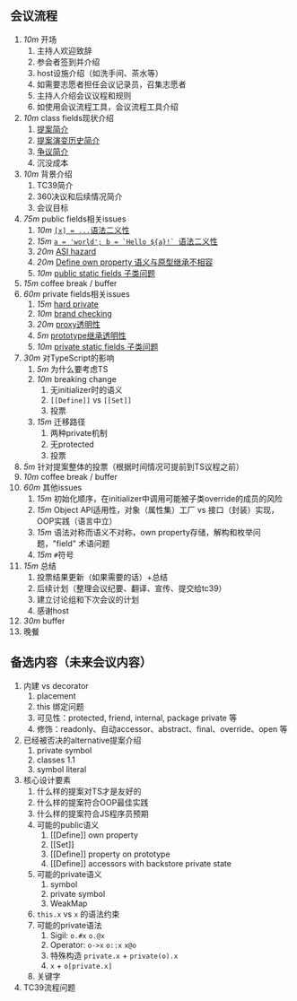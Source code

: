 ## 会议流程
1. *10m* 开场
    1. 主持人欢迎致辞
    1. 参会者签到并介绍
    1. host设施介绍（如洗手间、茶水等）
    1. 如需要志愿者担任会议记录员，召集志愿者
    1. 主持人介绍会议议程和规则
    1. 如使用会议流程工具，会议流程工具介绍
1. *10m* class fields现状介绍
    1. [提案简介](../../docs/intro.md)
    1. [提案演变历史简介](https://github.com/tc39/proposal-class-fields#development-history)
    1. [争议简介](https://github.com/tc39/proposal-class-fields/issues?utf8=✓&q=is%3Aissue+sort%3Acomments-desc+)
    1. 沉没成本
1. *10m* 背景介绍
    1. TC39简介
    1. 360决议和后续情况简介
    1. 会议目标
1. *75m* public fields相关issues
    1. *10m* [`[x] = ...`语法二义性](../../docs/public-fields-syntax-ambiguity-1.md)
    1. *15m* [``a = 'world'; b = `Hello ${a}!` ``语法二义性](../../docs/public-fields-syntax-ambiguity-2.md)
    1. *20m* [ASI hazard](../../docs/public-fields-asi.md)
    1. *20m* [Define own property 语义与原型继承不相容](../../docs/public-fields-semantics.md)
    1. *10m* [public static fields 子类问题](../../docs/static-public-fields.md)
1. *15m* coffee break / buffer
1. *60m* private fields相关issues
    1. *15m* [hard private](../../docs/hard-private.md)
    1. *10m* [brand checking](../../docs/brand.md)
    1. *20m* [proxy透明性](../../docs/proxy-transparency.md)
    1. *5m* [prototype继承透明性](../../docs/prototype-inheritence.md)
    1. *10m* [private static fields 子类问题](../../docs/static-private-semantic.md)
1. *30m* 对TypeScript的影响
    1. *5m* 为什么要考虑TS
    1. *10m* breaking change
        1. 无initializer时的语义
        1. `[[Define]]` vs `[[Set]]`
        1. 投票
    1. *15m* 迁移路径
        1. 两种private机制
        1. 无protected
        1. 投票
1. *5m* 针对提案整体的投票（根据时间情况可提前到TS议程之前）
1. *10m* coffee break / buffer
1. *60m* 其他issues
   1. *15m* 初始化顺序，在initializer中调用可能被子类override的成员的风险
   1. *15m* Object API适用性，对象（属性集）工厂 vs 接口（封装）实现，OOP实践（语言中立）
   1. *15m* 语法对称而语义不对称，own property存储，解构和枚举问题，"field" 术语问题
   1. *15m* `#`符号
1. *15m* 总结
   1. 投票结果更新（如果需要的话）+总结
   1. 后续计划（整理会议纪要、翻译、宣传、提交给tc39）
   1. 建立讨论组和下次会议的计划
   1. 感谢host
1. *30m* buffer
1. 晚餐

## 备选内容（未来会议内容）
1. 内建 vs decorator
    1. placement
    1. this 绑定问题
    1. 可见性：protected, friend, internal, package private 等
    1. 修饰：readonly、自动accessor、abstract、final、override、open 等
1. 已经被否决的alternative提案介绍
   1. private symbol
   1. classes 1.1
   1. symbol literal
1. 核心设计要素
   1. 什么样的提案对TS才是友好的
   1. 什么样的提案符合OOP最佳实践
   1. 什么样的提案符合JS程序员预期
   1. 可能的public语义
      1. [[Define]] own property
      1. [[Set]]
      1. [[Define]] property on prototype
      1. [[Define]] accessors with backstore private state
   1. 可能的private语义
      1. symbol
      1. private symbol
      1. WeakMap
   1. `this.x` vs `x` 的语法约束
   1. 可能的private语法
      1. Sigil: `o.#x` `o.@x`
      1. Operator: `o->x` `o::x` `x@o`
      1. 特殊构造 `private.x` + `private(o).x`
      1. `x` + `o[private.x]`
   1. 关键字
1. TC39流程问题
